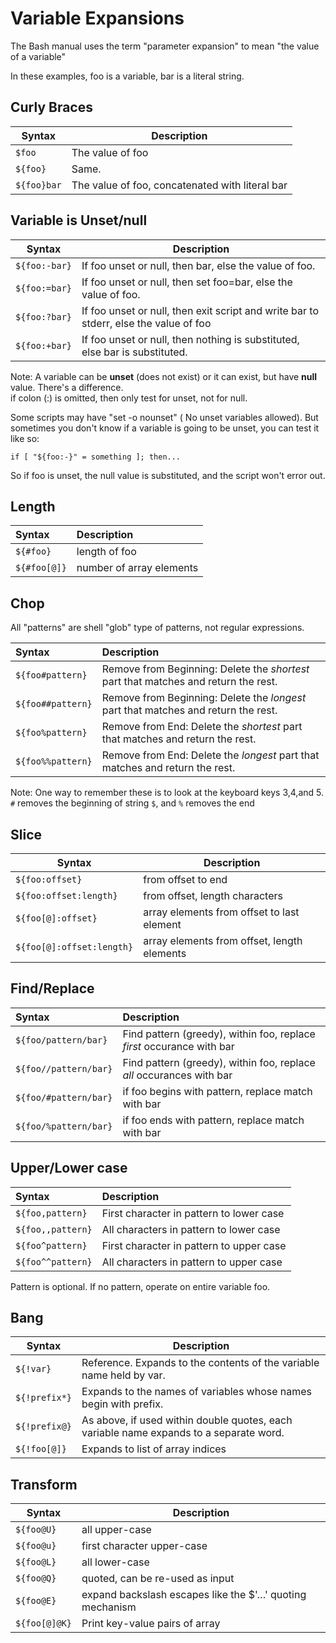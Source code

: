 # Variable Expansions
The Bash manual uses the term "parameter expansion" to mean "the value of a variable"

In these examples, foo is a variable, bar is a literal string.

## Curly Braces

| Syntax      | Description                                     |
| ----------- | ----------------------------------------------- |
| `$foo`      | The value of foo                                |
| `${foo}`    | Same.                                           |
| `${foo}bar` | The value of foo, concatenated with literal bar |

## Variable is Unset/null

| Syntax        | Description                                                                           |
| ------------- | ------------------------------------------------------------------------------------- |
| `${foo:-bar}` | If foo unset or null, then bar, else the value of foo.                                |
| `${foo:=bar}` | If foo unset or null, then set foo=bar, else the value of foo.                        |
| `${foo:?bar}` | If foo unset or null, then exit script and write bar to stderr, else the value of foo |
| `${foo:+bar}` | If foo unset or null, then nothing is substituted, else bar is substituted.           |

Note: A variable can be **unset** (does not exist) or it can exist, but have **null** value. There's a difference.  
if colon (:) is omitted, then only test for unset, not for null.

Some scripts may have "set -o nounset" ( No unset variables allowed).
But sometimes you don't know if a variable is going to be unset, you can test it like so:

    if [ "${foo:-}" = something ]; then...

So if foo is unset, the null value is substituted, and the script won't error out.

## Length

| Syntax       | Description              |
| :----------- | :----------------------- |
| `${#foo}`    | length of foo            |
| `${#foo[@]}` | number of array elements |

## Chop

All "patterns" are shell "glob" type of patterns, not regular expressions.

| Syntax            | Description                                                                         |
| :---------------- | :---------------------------------------------------------------------------------- |
| `${foo#pattern}`  | Remove from Beginning: Delete the *shortest* part that matches and return the rest. |
| `${foo##pattern}` | Remove from Beginning: Delete the *longest* part that matches and return the rest.  |
| `${foo%pattern}`  | Remove from End: Delete the *shortest* part that matches and return the rest.       |
| `${foo%%pattern}` | Remove from End: Delete the *longest* part that matches and return the rest.        |

Note: One way to remember these is to look at the keyboard keys 3,4,and 5.
`#` removes the beginning of string `$`, and `%` removes the end

## Slice

| Syntax                    | Description                                 |
| ------------------------- | ------------------------------------------- |
| `${foo:offset}`           | from offset to end                          |
| `${foo:offset:length}`    | from offset, length characters              |
| `${foo[@]:offset}`        | array elements from offset to last element  |
| `${foo[@]:offset:length}` | array elements from offset, length elements |

## Find/Replace

| Syntax                | Description                                                           |
| :-------------------- | :-------------------------------------------------------------------- |
| `${foo/pattern/bar}`  | Find pattern (greedy), within foo, replace *first* occurance with bar |
| `${foo//pattern/bar}` | Find pattern (greedy), within foo, replace *all* occurances with bar  |
| `${foo/#pattern/bar}` | if foo begins with pattern, replace match with bar                    |
| `${foo/%pattern/bar}` | if foo ends with pattern, replace match with bar                      |

## Upper/Lower case

| Syntax            | Description                              |
| :---------------- | :--------------------------------------- |
| `${foo,pattern}`  | First character in pattern to lower case |
| `${foo,,pattern}` | All characters in pattern to lower case  |
| `${foo^pattern}`  | First character in pattern to upper case |
| `${foo^^pattern}` | All characters in pattern to upper case  |

Pattern is optional. If no pattern, operate on entire variable foo.

## Bang
| Syntax        | Description                                                                            |
| ------------- | -------------------------------------------------------------------------------------- |
| `${!var}`     | Reference. Expands to the contents of the variable name held by var.                   |
| `${!prefix*}` | Expands to the names of variables whose names begin with prefix.                       |
| `${!prefix@}` | As above, if used within double quotes, each variable name expands to a separate word. |
| `${!foo[@]}`  | Expands to list of array indices                                                       |

## Transform

| Syntax        | Description                                              |
| ------------- | -------------------------------------------------------- |
| `${foo@U}`    | all upper-case                                           |
| `${foo@u}`    | first character upper-case                               |
| `${foo@L}`    | all lower-case                                           |
| `${foo@Q}`    | quoted, can be re-used as input                          |
| `${foo@E}`    | expand backslash escapes like the $'…' quoting mechanism |
| `${foo[@]@K}` | Print key-value pairs of array                           |

